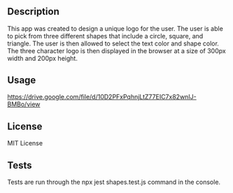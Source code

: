 # <SVG-Logo-Maker>

## Description

This app was created to design a unique logo for the user.  The user is able to pick from three different shapes that include a circle, square, and triangle.  The user is then allowed to select the text color and shape color.  The three character logo is then displayed in the browser at a size of 300px width and 200px height.  



## Usage

https://drive.google.com/file/d/10D2PFxPqhnjLtZ77EIC7x82wnIJ-BMBo/view


## License

MIT License

## Tests

Tests are run through the npx jest shapes.test.js command in the console.